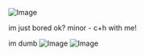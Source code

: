 ![Image](https://github.com/user-attachments/assets/40020734-64e9-41a7-99b8-3ab7f0982645) 



im just bored ok?
minor - c+h with me!

im dumb
                                                                                                                                 ![Image](https://github.com/user-attachments/assets/3ce733a1-af8c-446e-9d93-c70e03148df8)
                                                                                                                                ![Image](https://github.com/user-attachments/assets/65ebf057-8cca-48e3-8274-8b32621ac01b)
